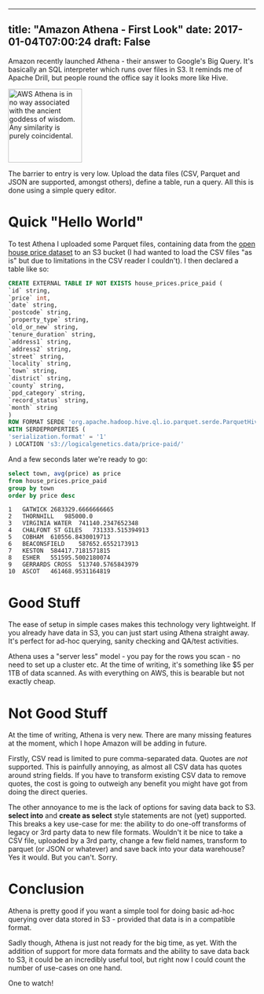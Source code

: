 
---
title: "Amazon Athena - First Look"
date: 2017-01-04T07:00:24
draft: False
---

Amazon recently launched Athena - their answer to Google's Big Query. It's basically an SQL interpreter which runs over files in S3.  It reminds me of Apache Drill, but people round the office say it looks more like Hive.

<img class="noborder aligncenter wp-image-1241 size-thumbnail" src="http://logicalgenetics.com/wp-content/uploads/2017/01/athena-150x150.jpg" alt="AWS Athena is in no way associated with the ancient goddess of wisdom. Any similarity is purely coincidental." width="150" height="150">

The barrier to entry is very low. Upload the data files (CSV, Parquet and JSON are supported, amongst others), define a table, run a query. All this is done using a simple query editor.
# Quick "Hello World"
To test Athena I uploaded some Parquet files, containing data from the <a href="http://prod.publicdata.landregistry.gov.uk.s3-website-eu-west-1.amazonaws.com/pp-complete.csv">open house price dataset</a> to an S3 bucket (I had wanted to load the CSV files "as is" but due to limitations in the CSV reader I couldn't). I then declared a table like so:
```sql
CREATE EXTERNAL TABLE IF NOT EXISTS house_prices.price_paid (
`id` string,
`price` int,
`date` string,
`postcode` string,
`property_type` string,
`old_or_new` string,
`tenure_duration` string,
`address1` string,
`address2` string,
`street` string,
`locality` string,
`town` string,
`district` string,
`county` string,
`ppd_category` string,
`record_status` string,
`month` string
)
ROW FORMAT SERDE 'org.apache.hadoop.hive.ql.io.parquet.serde.ParquetHiveSerDe'
WITH SERDEPROPERTIES (
'serialization.format' = '1'
) LOCATION 's3://logicalgenetics.data/price-paid/'

```
And a few seconds later we're ready to go:
```sql
select town, avg(price) as price
from house_prices.price_paid
group by town
order by price desc

```
```
1	GATWICK	2683329.6666666665
2	THORNHILL	985000.0
3	VIRGINIA WATER	741140.2347652348
4	CHALFONT ST GILES	731333.515394913
5	COBHAM	610556.8430019713
6	BEACONSFIELD	587652.6552173913
7	KESTON	584417.7181571815
8	ESHER	551595.5002180074
9	GERRARDS CROSS	513740.5765843979
10	ASCOT	461468.9531164819

```

# Good Stuff
The ease of setup in simple cases makes this technology very lightweight. If you already have data in S3, you can just start using Athena straight away. It's perfect for ad-hoc querying, sanity checking and QA/test activities.

Athena uses a "server less" model - you pay for the rows you scan - no need to set up a cluster etc. At the time of writing, it's something like $5 per 1TB of data scanned. As with everything on AWS, this is bearable but not exactly cheap.
# Not Good Stuff
At the time of writing, Athena is very new. There are many missing features at the moment, which I hope Amazon will be adding in future.

Firstly, CSV read is limited to pure comma-separated data. Quotes are *not* supported. This is painfully annoying, as almost all CSV data has quotes around string fields. If you have to transform existing CSV data to remove quotes, the cost is going to outweigh any benefit you might have got from doing the direct queries.

The other annoyance to me is the lack of options for saving data back to S3. <strong>select into</strong> and <strong>create as select</strong> style statements are not (yet) supported. This breaks a key use-case for me: the ability to do one-off transforms of legacy or 3rd party data to new file formats. Wouldn't it be nice to take a CSV file, uploaded by a 3rd party, change a few field names, transform to parquet (or JSON or whatever) and save back into your data warehouse? Yes it would. But you can't. Sorry.
# Conclusion
Athena is pretty good if you want a simple tool for doing basic ad-hoc querying over data stored in S3 - provided that data is in a compatible format.

Sadly though, Athena is just not ready for the big time, as yet. With the addition of support for more data formats and the ability to save data back to S3, it could be an incredibly useful tool, but right now I could count the number of use-cases on one hand.

One to watch!